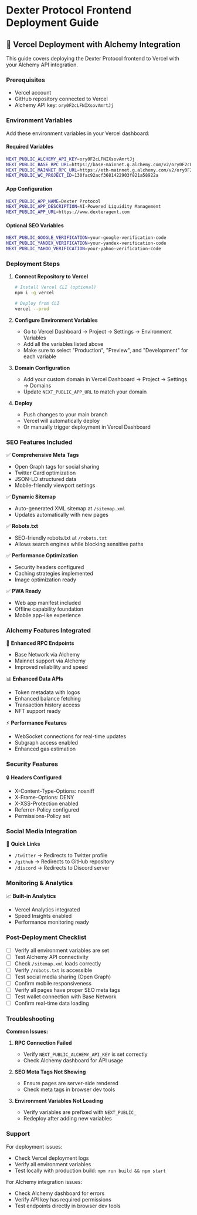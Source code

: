# Dexter Protocol Frontend Deployment Guide

## 🚀 Vercel Deployment with Alchemy Integration

This guide covers deploying the Dexter Protocol frontend to Vercel with your Alchemy API integration.

### Prerequisites

- Vercel account
- GitHub repository connected to Vercel
- Alchemy API key: `ory0F2cLFNIXsovAmrtJj`

### Environment Variables

Add these environment variables in your Vercel dashboard:

#### Required Variables
```bash
NEXT_PUBLIC_ALCHEMY_API_KEY=ory0F2cLFNIXsovAmrtJj
NEXT_PUBLIC_BASE_RPC_URL=https://base-mainnet.g.alchemy.com/v2/ory0F2cLFNIXsovAmrtJj
NEXT_PUBLIC_MAINNET_RPC_URL=https://eth-mainnet.g.alchemy.com/v2/ory0F2cLFNIXsovAmrtJj
NEXT_PUBLIC_WC_PROJECT_ID=130fac92acf3681422903f821a58922a
```

#### App Configuration
```bash
NEXT_PUBLIC_APP_NAME=Dexter Protocol
NEXT_PUBLIC_APP_DESCRIPTION=AI-Powered Liquidity Management
NEXT_PUBLIC_APP_URL=https://www.dexteragent.com
```

#### Optional SEO Variables
```bash
NEXT_PUBLIC_GOOGLE_VERIFICATION=your-google-verification-code
NEXT_PUBLIC_YANDEX_VERIFICATION=your-yandex-verification-code
NEXT_PUBLIC_YAHOO_VERIFICATION=your-yahoo-verification-code
```

### Deployment Steps

1. **Connect Repository to Vercel**
   ```bash
   # Install Vercel CLI (optional)
   npm i -g vercel
   
   # Deploy from CLI
   vercel --prod
   ```

2. **Configure Environment Variables**
   - Go to Vercel Dashboard → Project → Settings → Environment Variables
   - Add all the variables listed above
   - Make sure to select "Production", "Preview", and "Development" for each variable

3. **Domain Configuration**
   - Add your custom domain in Vercel Dashboard → Project → Settings → Domains
   - Update `NEXT_PUBLIC_APP_URL` to match your domain

4. **Deploy**
   - Push changes to your main branch
   - Vercel will automatically deploy
   - Or manually trigger deployment in Vercel Dashboard

### SEO Features Included

✅ **Comprehensive Meta Tags**
- Open Graph tags for social sharing
- Twitter Card optimization
- JSON-LD structured data
- Mobile-friendly viewport settings

✅ **Dynamic Sitemap**
- Auto-generated XML sitemap at `/sitemap.xml`
- Updates automatically with new pages

✅ **Robots.txt**
- SEO-friendly robots.txt at `/robots.txt`
- Allows search engines while blocking sensitive paths

✅ **Performance Optimization**
- Security headers configured
- Caching strategies implemented
- Image optimization ready

✅ **PWA Ready**
- Web app manifest included
- Offline capability foundation
- Mobile app-like experience

### Alchemy Features Integrated

🔗 **Enhanced RPC Endpoints**
- Base Network via Alchemy
- Mainnet support via Alchemy
- Improved reliability and speed

📊 **Enhanced Data APIs**
- Token metadata with logos
- Enhanced balance fetching
- Transaction history access
- NFT support ready

⚡ **Performance Features**
- WebSocket connections for real-time updates
- Subgraph access enabled
- Enhanced gas estimation

### Security Features

🔒 **Headers Configured**
- X-Content-Type-Options: nosniff
- X-Frame-Options: DENY
- X-XSS-Protection enabled
- Referrer-Policy configured
- Permissions-Policy set

### Social Media Integration

📱 **Quick Links**
- `/twitter` → Redirects to Twitter profile
- `/github` → Redirects to GitHub repository
- `/discord` → Redirects to Discord server

### Monitoring & Analytics

📈 **Built-in Analytics**
- Vercel Analytics integrated
- Speed Insights enabled
- Performance monitoring ready

### Post-Deployment Checklist

- [ ] Verify all environment variables are set
- [ ] Test Alchemy API connectivity
- [ ] Check `/sitemap.xml` loads correctly
- [ ] Verify `/robots.txt` is accessible
- [ ] Test social media sharing (Open Graph)
- [ ] Confirm mobile responsiveness
- [ ] Verify all pages have proper SEO meta tags
- [ ] Test wallet connection with Base Network
- [ ] Confirm real-time data loading

### Troubleshooting

**Common Issues:**

1. **RPC Connection Failed**
   - Verify `NEXT_PUBLIC_ALCHEMY_API_KEY` is set correctly
   - Check Alchemy dashboard for API usage

2. **SEO Meta Tags Not Showing**
   - Ensure pages are server-side rendered
   - Check meta tags in browser dev tools

3. **Environment Variables Not Loading**
   - Verify variables are prefixed with `NEXT_PUBLIC_`
   - Redeploy after adding new variables

### Support

For deployment issues:
- Check Vercel deployment logs
- Verify all environment variables
- Test locally with production build: `npm run build && npm start`

For Alchemy integration issues:
- Check Alchemy dashboard for errors
- Verify API key has required permissions
- Test endpoints directly in browser dev tools